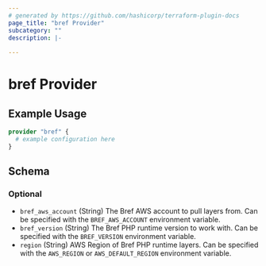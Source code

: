 ```yaml
---
# generated by https://github.com/hashicorp/terraform-plugin-docs
page_title: "bref Provider"
subcategory: ""
description: |-
  
---
```


# bref Provider



## Example Usage

```terraform
provider "bref" {
  # example configuration here
}
```

<!-- schema generated by tfplugindocs -->
## Schema

### Optional

- `bref_aws_account` (String) The Bref AWS account to pull layers from. Can be specified with the `BREF_AWS_ACCOUNT` environment variable.
- `bref_version` (String) The Bref PHP runtime version to work with. Can be specified with the `BREF_VERSION` environment variable.
- `region` (String) AWS Region of Bref PHP runtime layers. Can be specified with the `AWS_REGION` or `AWS_DEFAULT_REGION` environment variable.
